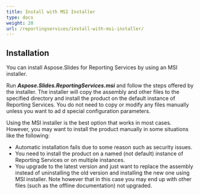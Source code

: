 ```yaml
---
title: Install with MSI Installer
type: docs
weight: 20
url: /reportingservices/install-with-msi-installer/
---
```


## **Installation**
You can install Aspose.Slides for Reporting Services by using an MSI installer. 

Run ***Aspose.Slides.ReportingServices.msi*** and follow the steps offered by the installer. The installer will copy the assembly and other files to the specified directory and install the product on the default instance of Reporting Services. You do not need to copy or modify any files manually unless you want to ad d special configuration parameters. 

Using the MSI installer is the best option that works in most cases. However, you may want to install the product manually in some situations like the following: 

- Automatic installation fails due to some reason such as security issues.
- You need to install the product on a named (not default) instance of Reporting Services or on multiple instances.
- You upgrade to the latest version and just want to replace the assembly instead of uninstalling the old version and installing the new one using MSI installer. Note however that in this case you may end up with other files (such as the offline documentation) not upgraded.
